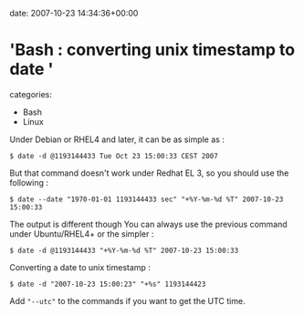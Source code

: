 


date: 2007-10-23 14:34:36+00:00


# 'Bash : converting unix timestamp to date '

categories:
- Bash
- Linux


Under Debian or RHEL4 and later, it can be as simple as :

`$ date -d @1193144433
Tue Oct 23 15:00:33 CEST 2007`

But that command doesn't work under Redhat EL 3, so you should use the following :

`$ date --date "1970-01-01 1193144433 sec" "+%Y-%m-%d %T"
2007-10-23 15:00:33`

The output is different though
You can always use the previous command under Ubuntu/RHEL4+ or the simpler :

`$ date -d @1193144433 "+%Y-%m-%d %T"
2007-10-23 15:00:33`

Converting a date to unix timestamp :

`$ date -d "2007-10-23 15:00:23" "+%s"
1193144423`


Add `"--utc"` to the commands if you want to get the UTC time.
